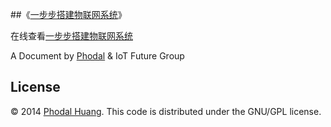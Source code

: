 
##《[一步步搭建物联网系统](http://designiot.phodal.com/)》

在线查看[一步步搭建物联网系统](http://designiot.phodal.com/)


A Document by [Phodal](http://www.phodal.com) & IoT Future Group


## License

© 2014 [Phodal Huang](http://www.phodal.com). This code is distributed under the GNU/GPL license.
